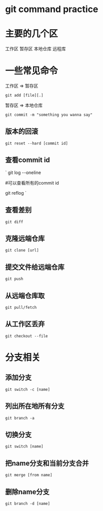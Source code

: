 # git command practice

# 主要的几个区
工作区
暂存区
本地仓库
远程库

# 一些常见命令
工作区 => 暂存区 

`
git add [file][.]
`

暂存区 => 本地仓库

`
git commit -m "something you wanna say"
`

## 版本的回滚

`
git reset --hard [commit id]
`

查看commit id
---

`
git log --oneline

#可以查看所有的commit id

git reflog
`

## 查看差别

`
git diff
`

## 克隆远端仓库

`
git clone [url]
`

## 提交文件给远端仓库

`
git push
`

## 从远端仓库取

`
git pull/fetch
`

## 从工作区丢弃

`
git checkout --file
`

# 分支相关

## 添加分支

`
git switch -c [name]
`

## 列出所在地所有分支

`
git branch -a
`

## 切换分支

`
git switch [name]
`

## 把name分支和当前分支合并

`
git merge [from name]
`

## 删除name分支

`
git branch -d [name]
`







